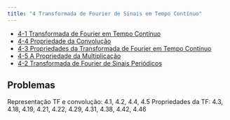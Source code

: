 ```yaml
---
title: "4 Transformada de Fourier de Sinais em Tempo Contínuo"
---
```


- [4-1 Transformada de Fourier em Tempo Contínuo](pub/topic/4-1%20Transformada%20de%20Fourier%20em%20Tempo%20Contínuo.md)
- [4-4 Propriedade da Convolução](pub/topic/4-4%20Propriedade%20da%20Convolução.md)
- [4-3 Propriedades da Transformada de Fourier em Tempo Contínuo](pub/topic/4-3%20Propriedades%20da%20Transformada%20de%20Fourier%20em%20Tempo%20Contínuo.md)
- [4-5 A Propriedade da Multiplicação](pub/topic/4-5%20A%20Propriedade%20da%20Multiplicação.md)
- [4-2 Transformada de Fourier de Sinais Periódicos](pub/topic/4-2%20Transformada%20de%20Fourier%20de%20Sinais%20Periódicos.md)

## Problemas
Representação TF e convolução: 4.1, 4.2, 4.4, 4.5
Propriedades da TF: 4.3, 4.18, 4.19, 4.21, 4.22, 4.29, 4.31, 4.38, 4.42, 4.46
